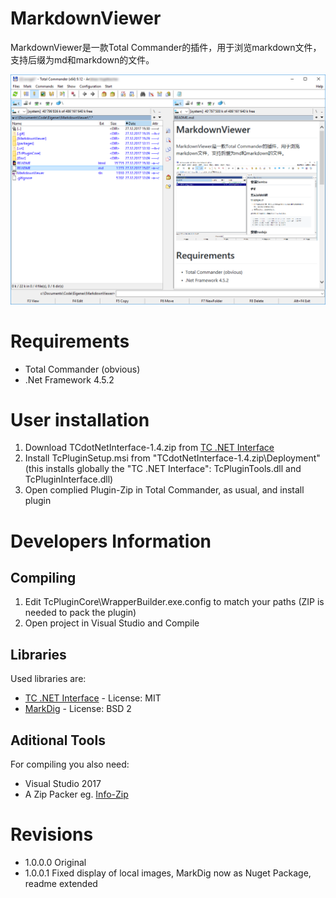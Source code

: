 ﻿# MarkdownViewer

MarkdownViewer是一款Total Commander的插件，用于浏览markdown文件，支持后缀为md和markdown的文件。

![](./Doc/viewer.png)

# Requirements
- Total Commander (obvious)
- .Net Framework 4.5.2

# User installation
1. Download TCdotNetInterface-1.4.zip from [TC .NET Interface](https://sourceforge.net/projects/tcdotnetinterface/)
2. Install TcPluginSetup.msi from "TCdotNetInterface-1.4.zip\Deployment\" (this installs globally the "TC .NET Interface": TcPluginTools.dll and TcPluginInterface.dll)
3. Open complied Plugin-Zip in Total Commander, as usual, and install plugin

# Developers Information

## Compiling
1. Edit TcPluginCore\WrapperBuilder.exe.config to match your paths (ZIP is needed to pack the plugin)
2. Open project in Visual Studio and Compile

## Libraries
Used libraries are:
- [TC .NET Interface](https://sourceforge.net/projects/tcdotnetinterface/) - License: MIT
- [MarkDig](https://github.com/lunet-io/markdig) - License: BSD 2

## Aditional Tools
For compiling you also need:
- Visual Studio 2017
- A Zip Packer eg. [Info-Zip](http://www.info-zip.org/)

# Revisions
- 1.0.0.0 Original
- 1.0.0.1 Fixed display of local images, MarkDig now as Nuget Package, readme extended


